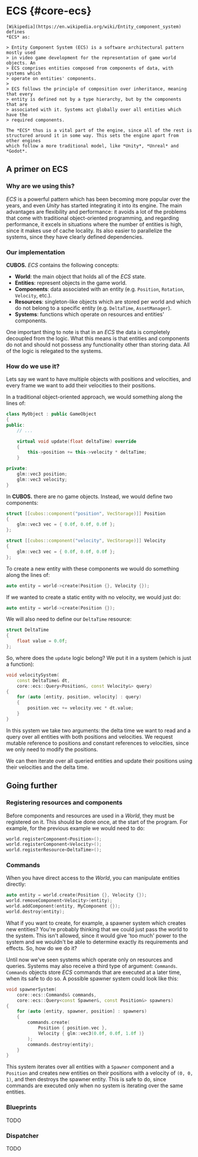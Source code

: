 # ECS {#core-ecs}

    [Wikipedia](https://en.wikipedia.org/wiki/Entity_component_system) defines
    *ECS* as:

    > Entity Component System (ECS) is a software architectural pattern mostly used
    > in video game development for the representation of game world objects. An
    > ECS comprises entities composed from components of data, with systems which
    > operate on entities' components.
    > 
    > ECS follows the principle of composition over inheritance, meaning that every
    > entity is defined not by a type hierarchy, but by the components that are
    > associated with it. Systems act globally over all entities which have the
    > required components.

    The *ECS* thus is a vital part of the engine, since all of the rest is
    structured around it in some way. This sets the engine apart from other engines
    which follow a more traditional model, like *Unity*, *Unreal* and *Godot*.

## A primer on ECS

### Why are we using this?

*ECS* is a powerful pattern which has been becoming more popular over the
years, and even *Unity* has started integrating it into its engine. The main
advantages are flexibility and performance: it avoids a lot of the problems
that come with traditional object-oriented programming, and regarding
performance, it excels in situations where the number of entities is high,
since it makes use of cache locality. Its also easier to parallelize the
systems, since they have clearly defined dependencies.

### Our implementation

**CUBOS.** *ECS* contains the following concepts:
- **World**: the main object that holds all of the *ECS* state.
- **Entities**: represent objects in the game world.
- **Components**: data associated with an entity (e.g. `Position`, `Rotation`,
`Velocity`, etc.).
- **Resources**: singleton-like objects which are stored per world and which do not belong to a specific entity (e.g. `DeltaTime`, `AssetManager`).
- **Systems**: functions which operate on resources and entities' components.

One important thing to note is that in an *ECS* the data is completely
decoupled from the logic. What this means is that entities and components
do not and should not possess any functionality other than storing data.
All of the logic is relegated to the systems. 

### How do we use it?

Lets say we want to have multiple objects with positions and velocities, and
every frame we want to add their velocities to their positions.

In a traditional object-oriented approach, we would something along the lines of:

```cpp
class MyObject : public GameObject
{
public:
    // ...

    virtual void update(float deltaTime) override
    {
        this->position += this->velocity * deltaTime;
    }

private:
    glm::vec3 position;
    glm::vec3 velocity;
}
```

In **CUBOS.** there are no game objects. Instead, we would define two
components:

```cpp
struct [[cubos::component("position", VecStorage)]] Position
{
    glm::vec3 vec = { 0.0f, 0.0f, 0.0f };
};

struct [[cubos::component("velocity", VecStorage)]] Velocity
{
    glm::vec3 vec = { 0.0f, 0.0f, 0.0f };
};
```

To create a new entity with these components we would do something along the
lines of:

```cpp
auto entity = world->create(Position {}, Velocity {});
```

If we wanted to create a static entity with no velocity, we would just do:
```cpp
auto entity = world->create(Position {});
```

We will also need to define our `DeltaTime` resource:
```cpp
struct DeltaTime
{
    float value = 0.0f;
};
```

So, where does the `update` logic belong? We put it in a system (which is just
a function):

```cpp
void velocitySystem(
    const DeltaTime& dt,
    core::ecs::Query<Position&, const Velocity&> query)
{
    for (auto [entity, position, velocity] : query)
    {
        position.vec += velocity.vec * dt.value;
    }
}
```

In this system we take two arguments: the delta time we want to read and a
query over all entities with both positions and velocities. We request mutable
reference to positions and constant references to velocities, since we only
need to modify the positions.

We can then iterate over all queried entities and update their positions using
their velocities and the delta time.

## Going further

### Registering resources and components

Before components and resources are used in a *World*, they must be registered
on it. This should be done once, at the start of the program. For example, for
the previous example we would need to do:

```cpp
world.registerComponent<Position>();
world.registerComponent<Velocity>();
world.registerResource<DeltaTime>();
```

### Commands

When you have direct access to the *World*, you can manipulate entities directly:
```cpp
auto entity = world.create(Position {}, Velocity {});
world.removeComponent<Velocity>(entity);
world.addComponent(entity, MyComponent {});
world.destroy(entity);
```

What if you want to create, for example, a spawner system which creates new
entities? You're probably thinking that we could just pass the world to the
system. This isn't allowed, since it would give 'too much' power to the system
and we wouldn't be able to determine exactly its requirements and effects.
So, how do we do it?

Until now we've seen systems which operate only on resources and
queries. Systems may also receive a third type of argument: `Commands`.
`Commands` objects store *ECS* commands that are executed at a later time, when
its safe to do so. A possible spawner system could look like this:

```cpp
void spawnerSystem(
    core::ecs::Commands& commands,
    core::ecs::Query<const Spawner&, const Position&> spawners)
{
    for (auto [entity, spawner, position] : spawners)
    {
        commands.create(
            Position { position.vec },
            Velocity { glm::vec3(0.0f, 0.0f, 1.0f )}
        );
        commands.destroy(entity);
    }
}
```

This system iterates over all entities with a `Spawner` component and a
`Position` and creates new entities on their positions with a velocity of
`(0, 0, 1)`, and then destroys the spawner entity. This is safe to do, since
commands are executed only when no system is iterating over the same entities.

### Blueprints

TODO

### Dispatcher

TODO
